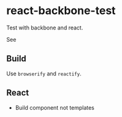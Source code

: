 # react-backbone-test
Test with backbone and react.

See
## Build
Use `browserify` and `reactify`.


## React

- Build component not templates
